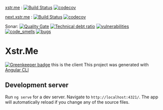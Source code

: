 [xstr.me](https://xstr.me) : [![Build Status](https://travis-ci.org/guedouari/xstr.me.svg?branch=master)](https://travis-ci.org/guedouari/xstr.me) [![codecov](https://codecov.io/gh/guedouari/xstr.me/branch/master/graph/badge.svg)](https://codecov.io/gh/guedouari/xstr.me)

[next.xstr.me](https://guedouari.github.io/xstr.me) : [![Build Status](https://travis-ci.org/guedouari/xstr.me.svg?branch=next)](https://travis-ci.org/guedouari/xstr.me) [![codecov](https://codecov.io/gh/guedouari/xstr.me/branch/next/graph/badge.svg)](https://codecov.io/gh/guedouari/xstr.me/branch/next)

Sonar:
[![Quality Gate](https://sonarcloud.io/api/badges/gate?key=client.xstr.me)](https://sonarcloud.io/dashboard?id=client.xstr.me) [![Technical debt ratio](https://sonarcloud.io/api/badges/measure?key=client.xstr.me&metric=sqale_debt_ratio)](https://sonarcloud.io/dashboard?id=client.xstr.me) [![vulnerabilities](https://sonarcloud.io/api/badges/measure?key=client.xstr.me&metric=vulnerabilities)](https://sonarcloud.io/dashboard?id=client.xstr.me) [![code_smells](https://sonarcloud.io/api/badges/measure?key=client.xstr.me&metric=code_smells)](https://sonarcloud.io/dashboard?id=client.xstr.me) [![bugs](https://sonarcloud.io/api/badges/measure?key=client.xstr.me&metric=bugs)](https://sonarcloud.io/dashboard?id=client.xstr.me)

# Xstr.Me

[![Greenkeeper badge](https://badges.greenkeeper.io/guedouari/xstr.me.svg)](https://greenkeeper.io/)
this is the client
This project was generated with [Angular CLI](https://github.com/angular/angular-cli)

## Development server

Run `ng serve` for a dev server. Navigate to `http://localhost:4321/`. The app will automatically reload if you change any of the source files.

